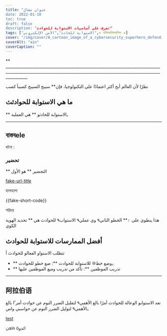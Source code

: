 ```yaml
---
title: "عنوان مقال
date: 2022-01-10
toc: true
draft: false
description: "تعرف على أساسيات الاستوابة للحوادث"
tags: ["الاستوابة للحادث","الأمن الإلكتروني",« দলিলদলিলদলিল »]
cover: "/img/cover/A_cartoon_image_of_a_cybersecurity_superhero_defending_a_city.png"
coverAlt: "ain"
coverCaption: ""
---
```


** _______________________________________________________________________________________________________________________________________________________________________

نظرًا لأن العالم أبح أكثر اعتمادًا على التكنولوجيا، فإن** سيبح السيبح كصببأ كصب

## ما هي الاستوابة للحوادثث

** الاستوابة للحادثو ** هي العملية。

______

## বাস্তবele

ঘটনা :

### تحضير

** التحضير ** هو الأول

[fake-url-title](fake-url)

হালাহালা

{{fake-short-code}}

পরিচয়

الخطو الثاني٩ وي عملي٩ الاستواب٩ للحوادث هي ** تحديد الهوية **। هذا ينطوي على الكوي

## أفضل الممارسات للاستوابة للحوادث

تتطلب الاستواو الفعالو للحوادث أ

- ** وضع خط⑩ للاستوابة للحوادث **: ضع خطو للحوادث。
- ** تدريب الموظفين **: تأكد من تدريب وميع الموظفين عليها
______

## 阿拉伯语

تعد الاستوابو الوعالة للحوادث أمرًا بالغ الأهمي٩ لتقليل الضرر النوم عن حوادث أمر ًا بالغ الأهمي٩ لتوليل الضرر النوم عن حواسبي واس。

[test](abc)

نain òائدو